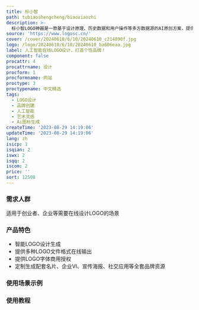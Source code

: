 ```yaml
---
title: 标小智
path: tubiaoshengcheng/biaoxiaozhi
description: >-
  标小智LOGO神器是一款基于设计原理、历史数据和用户操作等多方数据源的AI原创方案，提供矢量、反色、黑白、透明等10多种LOGO文件格式在线输出。同时，提供LOGO字体商用授权，一次购买永久授权。作为智能品牌创建平台，标小智LOGO神器还将为您的LOGO定制生成配套名片、企业VI、宣传海报、社交应用等全套的品牌资源，助您轻松实现品牌自动化！
source: 'https://www.logosc.cn/'
cover: /cover/20240610/6/10/20240610_c214890f.jpg
logo: /logo/20240610/6/10/20240610_ba606eaa.jpg
label: 人工智能在线LOGO设计，打造个性品牌！
component: false
procattr: 4
procattrname: 设计
procform: 1
procformname: 网站
proctype: 3
proctypename: 中文精选
tags:
  - LOGO设计
  - 品牌创建
  - 人工智能
  - 艺术灵感
  - Ai图标生成
createTime: '2023-08-29 14:19:06'
updateTime: '2023-08-29 14:19:06'
lang: zh
isicp: 1
isqian: 2
iswx: 2
isqq: 2
iscom: 2
price: ''
sort: 12508
---
```




### 需求人群
适用于创业者、企业等需要在线设计LOGO的场景

### 产品特色
* 智能LOGO设计生成
* 提供多种LOGO文件格式在线输出
* 提供LOGO字体商用授权
* 定制生成配套名片、企业VI、宣传海报、社交应用等全套品牌资源

### 使用场景示例


### 使用教程


  

